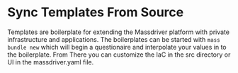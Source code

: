 # Sync Templates From Source

Templates are boilerplate for extending the Massdriver platform with private infrastructure and applications. The boilerplates can be started with `mass bundle new` which will begin a questionaire
and interpolate your values in to the boilerplate. From There you can customize the IaC in the src directory or UI in the massdriver.yaml file.